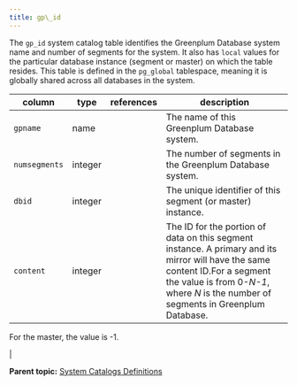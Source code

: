```yaml
---
title: gp\_id 
---
```


The `gp_id` system catalog table identifies the Greenplum Database system name and number of segments for the system. It also has `local` values for the particular database instance \(segment or master\) on which the table resides. This table is defined in the `pg_global` tablespace, meaning it is globally shared across all databases in the system.

|column|type|references|description|
|------|----|----------|-----------|
|`gpname`|name| |The name of this Greenplum Database system.|
|`numsegments`|integer| |The number of segments in the Greenplum Database system.|
|`dbid`|integer| |The unique identifier of this segment \(or master\) instance.|
|`content`|integer| |The ID for the portion of data on this segment instance. A primary and its mirror will have the same content ID.For a segment the value is from 0-*N-1*, where *N* is the number of segments in Greenplum Database.

For the master, the value is -1.

|

**Parent topic:** [System Catalogs Definitions](../system_catalogs/catalog_ref-html.html)


